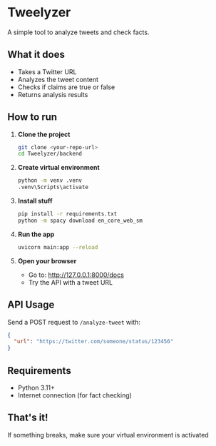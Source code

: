 # Tweelyzer

A simple tool to analyze tweets and check facts.

## What it does

- Takes a Twitter URL
- Analyzes the tweet content
- Checks if claims are true or false
- Returns analysis results

## How to run

1. **Clone the project**

   ```bash
   git clone <your-repo-url>
   cd Tweelyzer/backend
   ```

2. **Create virtual environment**

   ```bash
   python -m venv .venv
   .venv\Scripts\activate
   ```

3. **Install stuff**

   ```bash
   pip install -r requirements.txt
   python -m spacy download en_core_web_sm
   ```

4. **Run the app**

   ```bash
   uvicorn main:app --reload
   ```

5. **Open your browser**
   - Go to: http://127.0.0.1:8000/docs
   - Try the API with a tweet URL

## API Usage

Send a POST request to `/analyze-tweet` with:

```json
{
  "url": "https://twitter.com/someone/status/123456"
}
```

## Requirements

- Python 3.11+
- Internet connection (for fact checking)

## That's it!

If something breaks, make sure your virtual environment is activated
